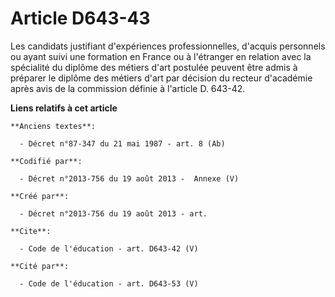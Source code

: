 # Article D643-43

Les candidats justifiant d'expériences professionnelles, d'acquis personnels ou ayant suivi une formation en France ou à
l'étranger en relation avec la spécialité du diplôme des métiers d'art postulée peuvent être admis à préparer le diplôme des
métiers d'art par décision du recteur d'académie après avis de la commission définie à l'article D. 643-42.

**Liens relatifs à cet article**

	**Anciens textes**:

	  - Décret n°87-347 du 21 mai 1987 - art. 8 (Ab)

	**Codifié par**:

	  - Décret n°2013-756 du 19 août 2013 -  Annexe (V)

	**Créé par**:

	  - Décret n°2013-756 du 19 août 2013 - art.

	**Cite**:

	  - Code de l'éducation - art. D643-42 (V)

	**Cité par**:

	  - Code de l'éducation - art. D643-53 (V)
